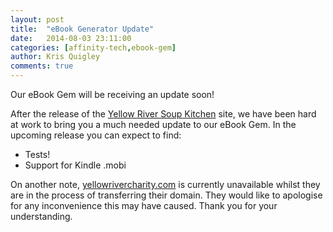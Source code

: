 ```yaml
---
layout: post
title:  "eBook Generator Update"
date:   2014-08-03 23:11:00
categories: [affinity-tech,ebook-gem]
author: Kris Quigley
comments: true
---
```


Our eBook Gem will be receiving an update soon!

After the release of the [Yellow River Soup Kitchen](http://www.yellowrivercharity.com/en) site, we have been hard at work to bring you a much needed update to our eBook Gem.
In the upcoming release you can expect to find:

  - Tests!
  - Support for Kindle .mobi

On another note, [yellowrivercharity.com](http://www.yellowrivercharity.com/en) is currently unavailable whilst they are in the process of transferring their domain.  They would like to apologise for any inconvenience this may have caused.  Thank you for your understanding.
